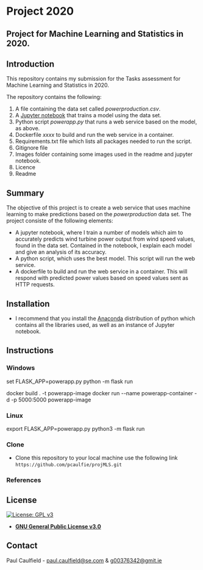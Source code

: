 # Project 2020

## Project for Machine Learning and Statistics in 2020.

## Introduction
This repository contains my submission for the Tasks assessment for Machine Learning and Statistics in 2020.

The repository contains the following:

1. A file containing the data set called *powerproduction.csv*.
1. A [Jupyter notebook](https://github.com/pcaulfie/projMLS/blob/main/Project%202020%20-%20Machine%20Learning%20and%20Statistics.ipynb) that trains a model using the data set. 
1. Python script *powerapp.py* that runs a web service based on the model, as above.
1. Dockerfile *xxxx* to build and run the web service in a container.
1. Requirements.txt file which lists all packages needed to run the script.
1. Gitignore file
1. Images folder containing some images used in the readme and jupyter notebook.
1. Licence
1. Readme

## Summary
The objective of this project is to create a web service that uses machine learning to make predictions based on the *powerproduction* data set. The project consiste of the following elements:
* A jupyter notebook, where I train a number of models which aim to accurately predicts wind turbine power output from wind speed values, found in the data set. Contained in the notebook, I explain each model and give an analysis of its accuracy.
* A python script, which uses the best model. This script will run the web service.
* A dockerfile to build and run the web service in a container. This will respond with predicted power values based on speed values sent as HTTP requests. 

## Installation

- I recommend that you install the [Anaconda](https://www.anaconda.com/distribution/) distribution of python which contains all the libraries used, as well as an instance of Jupyter notebook.

## Instructions
  ### Windows
  set FLASK_APP=powerapp.py
  python -m flask run
  
  docker build . -t powerapp-image
  docker run --name powerapp-container -d -p 5000:5000 powerapp-image
 
 ### Linux
  export FLASK_APP=powerapp.py
  python3 -m flask run

### Clone

- Clone this repository to your local machine use the following link `https://github.com/pcaulfie/projMLS.git`

### References

## License

[![License: GPL v3](https://img.shields.io/badge/License-GPLv3-blue.svg)](https://www.gnu.org/licenses/gpl-3.0)
- **[GNU General Public License v3.0](https://www.gnu.org/licenses/gpl-3.0.en.html)**

## Contact

Paul Caulfield -  paul.caulfield@se.com & g00376342@gmit.ie
